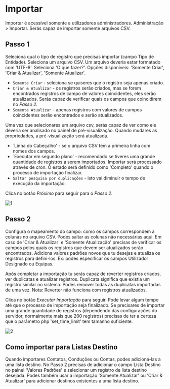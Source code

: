 # Importar

Importar é acessível somente a utilizadores administradores. Administração > Importar. Serás capaz de importar somente arquivos CSV.

## Passo 1

Seleciona qual o tipo de registro que precisas importar (campo Tipo de Entidade).
Seleciona um arquivo CSV. Um arquivo deveria estar formatado com 'UTF-8'.
Seleciona 'O que fazer?'. Opções disponíveis: 'Somente Criar', 'Criar & Atualizar', 'Somente Atualizar'.

* `Somente Criar` - seleciona se quiseres que o registro seja apenas criado.
* `Criar & Atualizar` - os registros serão criados, mas se forem encontrados registros de campo de valores coincidentes, eles serão atualizados. Serás capaz de verificar quais os campos que coincidirem no _Passo 2_.
* `Somente Atualizar` - apenas registros com valores de campos coincidentes serão encontrados e serão atualizados.

Uma vez que selecionares um arquivo csv, serás capaz de ver como ele deveria ser analisado no painel de pré-visualização. Quando mudares as propriedades, a pré-visualização será atualizada. 

* `Linha do Cabeçalho' - se o arquivo CSV tem a primeira linha com nomes dos campos.
* `Executar em segundo plano' - recomendado se tiveres uma grande quantidade de registros a serem importados. Importar será processado através de cron. O estado será definido como 'Completo' quando o processo de importação finalizar.
* `Saltar pesquisa por duplicações` - isto vai diminuir o tempo de execução da importação. 

Clica no botão _Próximo_ para seguir para o _Passo 2_.

![1](https://raw.githubusercontent.com/espocrm/documentation/master/_static/images/administration/import/step-1.png)

## Passo 2

Configura o mapeamento do campo: como os campos correspondem a colunas no arquivo CSV. Podes saltar as colunas não necessárias aqui.
Em caso de 'Criar & Atualizar' e 'Somente Atualização' precisas de verificar os campos pelos quais os registros que devem ser atualizados serão encontrados.
Adiciona valores padrões novos que tu desejas e atualiza os registros para defini-los. Ex: podes especificar os campos Utilizador Designado ou Equipas.

Após completar a importação tu serás capaz de reverter registros criados, ver duplicatas e atualizar registros. Duplicata significa que existia um registro similar no sistema. Podes remover todas as duplicatas importadas de uma vez. Nota: Reverter não funciona com registros atualizados.

Clica no botão _Executar Importação_ para seguir. Pode levar algum tempo até que o processo de importação seja finalizado. Se precisares de importar uma grande quantidade de registros (dependendo das configurações do servidor, normalmente mais que 200 registros) precisas de ter a certeza que o parâmetro php 'set_time_limit' tem tamanho suficiente.

![2](https://raw.githubusercontent.com/espocrm/documentation/master/_static/images/administration/import/step-2.png)

## Como importar para Listas Destino

Quando importares Contatos, Conduções ou Contas, podes adicioná-las a uma lista destino. No Passo 2 precisas de adicionar o campo Lista Destino no painel 'Valores Padrões' e selecionar um registro de lista destino desejada. Podes também usar a importação 'Somente Atualizar' ou 'Criar & Atualizar' para adicionar destinos existentes a uma lista destino.
